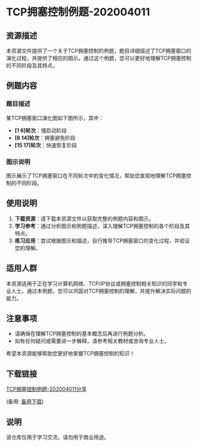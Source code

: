 # TCP拥塞控制例题-202004011

## 资源描述

本资源文件提供了一个关于TCP拥塞控制的例题，题目详细描述了TCP拥塞窗口的演化过程，并提供了相应的图示。通过这个例题，您可以更好地理解TCP拥塞控制的不同阶段及其特点。

## 例题内容

### 题目描述

某TCP拥塞窗口演化图如下图所示，其中：

- **[1 6]轮次**：慢启动阶段
- **[6 14]轮次**：拥塞避免阶段
- **[15 17]轮次**：快速恢复阶段

### 图示说明

图示展示了TCP拥塞窗口在不同轮次中的变化情况，帮助您直观地理解TCP拥塞控制的不同阶段。

## 使用说明

1. **下载资源**：请下载本资源文件以获取完整的例题内容和图示。
2. **学习参考**：通过分析图示和例题描述，深入理解TCP拥塞控制的各个阶段及其特点。
3. **练习应用**：尝试根据图示和描述，自行推导TCP拥塞窗口的变化过程，并验证您的理解。

## 适用人群

本资源适用于正在学习计算机网络、TCP/IP协议或拥塞控制相关知识的同学和专业人士。通过本例题，您可以巩固对TCP拥塞控制的理解，并提升解决实际问题的能力。

## 注意事项

- 请确保在理解TCP拥塞控制的基本概念后再进行例题分析。
- 如有任何疑问或需要进一步解释，请参考相关教材或咨询专业人士。

希望本资源能够帮助您更好地掌握TCP拥塞控制的知识！

## 下载链接
[TCP拥塞控制例题-202004011分享](https://pan.quark.cn/s/a5622ef97e4b) 

(备用: [备用下载](https://pan.baidu.com/s/1tDJFGMklEUNkW0s5Qq5C_g?pwd=1234))

## 说明

该仓库仅用于学习交流，请勿用于商业用途。
